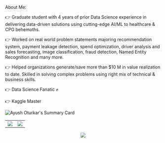 About Me:

👉 Graduate student with 4 years of prior Data Science experience in delivering data-driven solutions using cutting-edge AI/ML to healthcare & CPG behemoths.

👉 Worked on real world problem statements majoring recommendation system, payment leakage detection, spend optimization, driver analysis and sales forecasting, image classification, fraud detection, Named Entity Recognition and many more.

👉 Helped organizations generate/save more than $10 M in value realization to date. Skilled in solving complex problems using right mix of technical & business skills.

👉 Data Science Fanatic ✊

👉 Kaggle Master

<img align="center" src="https://kaggle-card.chienhsiang-hung.eu.org/api/svg?ayushnitb" alt="Ayush Oturkar's Summary Card">

<table>
<tr>
<td>
<img src="https://github-readme-stats.vercel.app/api?username=Ayush1695&include_all_commits=true&count_private=true&show_icons=true&line_height=20&theme=radical"/>
<td><img src="https://github-readme-stats.vercel.app/api/top-langs?username=Ayush1695&show_icons=true&locale=en&layout=compact&theme=radical" />
</td>
</tr>
</table>
<p align="center">
<img align="center" src="https://github-readme-streak-stats.herokuapp.com/?user=Ayush1695&theme=radical" />
</p>
